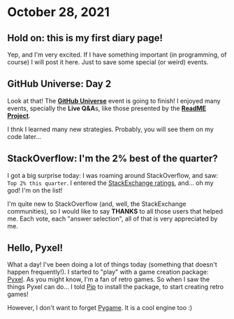 # October 28, 2021

## Hold on: this is my first diary page!

Yep, and I'm very excited. If I have something important (in programming, of course)
I will post it here. Just to save some special (or weird) events.

## GitHub Universe: Day 2

Look at that! The [**GitHub Universe**](https://githubuniverse.com/2021) event is going to finish! I enjoyed many events,
specially the **Live Q&A**s, like those presented by the [**ReadME Project**](https://github.com/readme).

I thnk I learned many new strategies. Probably, you will see them on my code later...

## StackOverflow: I'm the 2% best of the quarter?

I got a big surprise today: I was roaming around StackOverflow, and saw: `Top 2% this quarter`. I entered
the [StackExchange ratings](https://stackexchange.com/leagues/1/quarter/stackoverflow/2021-10-01/16246013#16246013), and...
oh my god! I'm on the list!

I'm quite new to StackOverflow (and, well, the StackExchange communities), so I would like to say **THANKS** to all those
users that helped me. Each vote, each "answer selection", all of that is very appreciated by me.

## Hello, Pyxel!

What a day! I've been doing a lot of things today (something that doesn't happen frequently!). I started to "play" with a
game creation package: [Pyxel](https://github.com/kitao/pyxel). As you might know, I'm a fan of retro games. So when I saw
the things Pyxel can do... I told [Pip](https://pip.pypa.io) to install the package, to start creating retro games!

However, I don't want to forget [Pygame](https://pygame.org). It is a cool engine too :)
